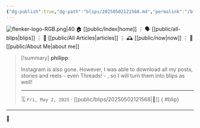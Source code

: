 ```yaml
---
{"dg-publish":true,"dg-path":"blips/20250502121568.md","permalink":"/blips/20250502121568/","title":"philipp @ Friday, May 2nd 2025"}
---
```



<div class="transclusion internal-embed is-loaded"><div class="markdown-embed">




![flenker-logo-RGB.png|40](/img/user/attachments/flenker-logo-RGB.png)
🏠 [[public/Index\|home]]  ⋮ 🗣️ [[public/all-blips\|blips]] ⋮  📝 [[public/All Articles\|articles]]  ⋮ 🕰️ [[public/now\|now]] ⋮ 🪪 [[public/About Me\|about me]]


</div></div>


> [!summary] **philipp**:
>
> Instagram is also gone. However, I was able to download all my posts, stories and reels - even Threads! - , so I will turn them into blips as well!
> - - -
>
> 🗓️ <code>Fri, May 2, 2025</code>   · [[public/blips/20250502121568\|🔗]]
{ #blip}


- - -

 👾
